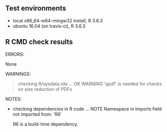 ## Test environments
* local x86_64-w64-mingw32 install, R 3.6.3
* ubuntu 16.04 (on travis-ci), R 3.6.3

## R CMD check results
ERRORS: 

None

WARNINGS:

> checking R/sysdata.rda ... OK
   WARNING
  'qpdf' is needed for checks on size reduction of PDFs

NOTES:



* checking dependencies in R code ... NOTE
  Namespace in Imports field not imported from: 'R6'

  R6 is a build-time dependency.

